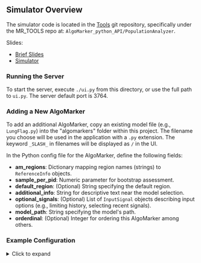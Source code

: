 ## Simulator Overview

The simulator code is located in the [Tools](https://github.com/Medial-EarlySign/MR_Tools) git repository, specifically under the MR_TOOLS repo at: `AlgoMarker_python_API/PopulationAnalyzer`.

Slides:

* [Brief Slides](../SharePoint_Documents/Research/Performance_Simulator/Performance_Simulator.pptx)
* [Simulator](../SharePoint_Documents/Research/Performance_Simulator/performance_simulator_20241229.pptx)

### Running the Server

To start the server, execute `./ui.py` from this directory, or use the full path to `ui.py`. The server default port is 3764.

### Adding a New AlgoMarker

To add an additional AlgoMarker, copy an existing model file (e.g., `LungFlag.py`) into the "algomarkers" folder within this project. The filename you choose will be used in the application with a `.py` extension. The keyword `_SLASH_` in filenames will be displayed as `/` in the UI.

In the Python config file for the AlgoMarker, define the following fields:

- **am_regions**: Dictionary mapping region names (strings) to `ReferenceInfo` objects.
- **sample_per_pid**: Numeric parameter for bootstrap assessment.
- **default_region**: (Optional) String specifying the default region.
- **additional_info**: String for descriptive text near the model selection.
- **optional_signals**: (Optional) List of `InputSignal` objects describing input options (e.g., limiting history, selecting recent signals).
- **model_path**: String specifying the model's path.
- **orderdinal**: (Optional) Integer for ordering this AlgoMarker among others.

### Example Configuration

<details><summary>Click to expand</summary>

```python
from models import *

lung_cohorts = [
    CohortInfo(cohort_name='Ever Smokers Age 50-80', bt_filter=lambda df: (df['age']>=50) & (df['age']<=80)),
    CohortInfo(cohort_name='Ever Smokers Age 45-80', bt_filter=lambda df: (df['age']>=45) & (df['age']<=80)),
    CohortInfo(cohort_name='Ever Smokers Age 40-90', bt_filter=lambda df: (df['age']>=40) & (df['age']<=90)),
    CohortInfo(cohort_name='Ever Smokers Age 55-74', bt_filter=lambda df: (df['age']>=55) & (df['age']<=74)),
]

us_lung_cohorts = [
    CohortInfo(cohort_name='Ever Smokers Age 50-80', bt_filter=lambda df: (df['age']>=50) & (df['age']<=80)),
    CohortInfo(cohort_name='Ever Smokers Age 55-74', bt_filter=lambda df: (df['age']>=55) & (df['age']<=74)),
    CohortInfo(cohort_name='Ever Smokers Age 45-90', bt_filter=lambda df: (df['age']>=45) & (df['age']<=90)),
    CohortInfo(
        cohort_name='USPSTF Age 50-80 (20 pack years, less then 15 years quit)',
        bt_filter=lambda df: (df['age']>=50) & (df['age']<=80) &
                             (df['smoking.smok_pack_years']>=20) &
                             (df['smoking.smok_days_since_quitting']<=15*365)
    ),
]

am_regions = {
    'US-KP': ReferenceInfo(
        matrix_path='/nas1/Work/Users/eitan/Lung/outputs/models2023/EX3/model_63/reference_matrices/reference_features_kp.final.matrix',
        control_weight=20,
        cohort_options=us_lung_cohorts,
        default_cohort='USPSTF Age 50-80 (20 pack years, less then 15 years quit)',
        repository_path='/nas1/Work/CancerData/Repositories/KP/kp.repository',
        model_cv_path='/nas1/Work/Users/eitan/Lung/outputs/models2023/EX3/model_63/results',
        model_cv_format='CV_MODEL_%d.medmdl'
    ),
    'UK-THIN': ReferenceInfo(
        matrix_path='/nas1/Work/Users/eitan/Lung/outputs/models2023/EX3/model_63/reference_matrices/reference_features_thin.final.matrix',
        cohort_options=lung_cohorts,
        default_cohort='Ever Smokers Age 55-74',
        repository_path='/nas1/Work/CancerData/Repositories/THIN/thin_2021.lung/thin.repository'
    ),
}

sample_per_pid = 0
default_region = 'UK-THIN'
additional_info = 'Time Window 90-365'

optional_signals = [
    InputSignalsExistence(
        signal_name='Smoking',
        list_raw_signals=['Smoking_Duration', 'Smoking_Intensity', 'Pack_Years', 'Smoking_Quit_Date'],
        tooltip_str='If true will include Smoking_Duration, Smoking_Intensity, Pack_Years, Smoking_Quit_Date in the inputs and not only status'
    ),
    InputSignalsExistence(
        signal_name='Labs',
        list_raw_signals=[
            "Albumin", "ALKP", "ALT", "Cholesterol", "Triglycerides", "LDL", "HDL", "Creatinine",
            "Glucose", "Urea", "Eosinophils%", "Hematocrit", "Hemoglobin", "MCHC-M", "MCH",
            "Neutrophils#", "Neutrophils%", "Platelets", "RBC", "WBC", "RDW", "Protein_Total",
            "Lymphocytes%", "Basophils%", "Monocytes%", "Lymphocytes#", "Basophils#", "Monocytes#",
            "Eosinophils#", "MCV"
        ]
    ),
    InputSignalsExistence(
        signal_name='BMI',
        list_raw_signals=['BMI', 'Weight', 'Height']
    ),
    InputSignalsExistence(
        signal_name='Spirometry',
        list_raw_signals=['Fev1']
    ),
]

model_path = '/earlysign/AlgoMarkers/LungFlag/lungflag.model'
orderdinal = 1
```
</details>
